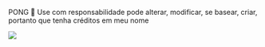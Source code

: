 PONG 🎱
Use com responsabilidade
pode alterar, modificar, se basear, criar, portanto que tenha créditos em meu nome

![](https://media1.tenor.com/m/dxY45sJPqrkAAAAC/cats-cat.gif)
